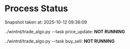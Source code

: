 # Process Status

Snapshot taken at: 2025-10-12 09:36:09

../wintrd/trade_algo.py --task price_update: **NOT RUNNING**

../wintrd/trade_algo.py --task buy_sell: **NOT RUNNING**

